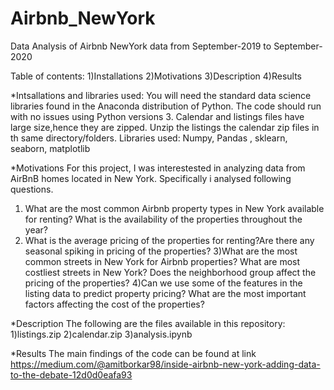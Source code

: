 # Airbnb_NewYork
Data Analysis of Airbnb NewYork data from September-2019 to September-2020

Table of contents:
1)Installations
2)Motivations
3)Description
4)Results

*Intsallations and libraries used:
You will need the standard data science libraries found in the Anaconda distribution of Python. 
 The code should run with no issues using Python versions 3.
Calendar and listings files have large size,hence they are zipped.
Unzip the listings the calendar zip files in th same directory/folders.
Libraries used: Numpy, Pandas , sklearn, seaborn, matplotlib


*Motivations
For this project, I was interestested in analyzing data from AirBnB homes located in New York.
Specifically i analysed following questions.
1) What are the most common Airbnb property types in New York available for renting?
What is the availability of the properties throughout the year?
2) What is the average pricing of the properties for renting?Are there any seasonal spiking in pricing of the properties?
3)What are the most common streets in New York for Airbnb properties? What are most costliest streets in New York?
 Does the neighborhood group affect the pricing of the properties?
4)Can we use some of the features in the listing data to predict property pricing?
What are the most important factors affecting the cost of the properties?

*Description
The following are the files available in this repository:
1)listings.zip
2)calendar.zip
3)analysis.ipynb

*Results
The main findings of the code can be found at link https://medium.com/@amitborkar98/inside-airbnb-new-york-adding-data-to-the-debate-12d0d0eafa93

